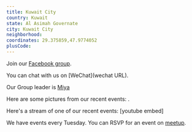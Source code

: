 ```yaml
---
title: Kuwait City
country: Kuwait
state: Al Asimah Governate
city: Kuwait City
neighborhood: 
coordinates: 29.375859,47.9774052
plusCode:
---
```

Join our [Facebook group](https://www.facebook.com/groups/free.code.camp.kuwait.city).

You can chat with us on [WeChat](wechat URL).

Our Group leader is [Miya](freecodecamp.org/miya)

Here are some pictures from our recent events:
![]().

Here's a stream of one of our recent events:
[youtube embed]

We have events every Tuesday. You can RSVP for an event on [meetup](meetupurl).
